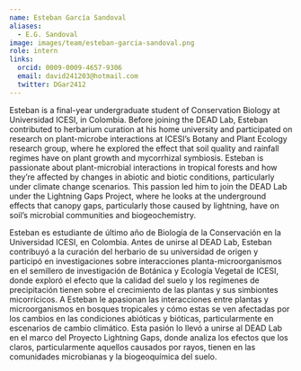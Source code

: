 ```yaml
---
name: Esteban García Sandoval
aliases:
  - E.G. Sandoval
image: images/team/esteban-garcia-sandoval.png
role: intern
links:
  orcid: 0009-0009-4657-9306
  email: david241203@hotmail.com
  twitter: DGar2412
---
```


Esteban is a final-year undergraduate student of Conservation Biology at Universidad ICESI, in Colombia. Before joining the DEAD Lab, Esteban contributed to herbarium curation at his home university and participated on research on plant-microbe interactions at ICESI’s Botany and Plant Ecology research group, where he explored the effect that soil quality and rainfall regimes have on plant growth and mycorrhizal symbiosis. Esteban is passionate about plant-microbial interactions in tropical forests and how they’re affected by changes in abiotic and biotic conditions, particularly under climate change scenarios. This passion led him to join the DEAD Lab under the Lightning Gaps Project, where he looks at the underground effects that canopy gaps, particularly those caused by lightning, have on soil’s microbial communities and biogeochemistry.

Esteban es estudiante de último año de Biología de la Conservación en la Universidad ICESI, en Colombia. Antes de unirse al DEAD Lab, Esteban contribuyó a la curación del herbario de su universidad de origen y participó en investigaciones sobre interacciones planta-microorganismos en el semillero de investigación de Botánica y Ecología Vegetal de ICESI, donde exploró el efecto que la calidad del suelo y los regímenes de precipitación tienen sobre el crecimiento de las plantas y sus simbiontes micorrícicos. A Esteban le apasionan las interacciones entre plantas y microorganismos en bosques tropicales y cómo estas se ven afectadas por los cambios en las condiciones abióticas y bióticas, particularmente en escenarios de cambio climático. Esta pasión lo llevó a unirse al DEAD Lab en el marco del Proyecto Lightning Gaps, donde analiza los efectos que los claros, particularmente aquellos causados por rayos, tienen en las comunidades microbianas y la biogeoquímica del suelo.
